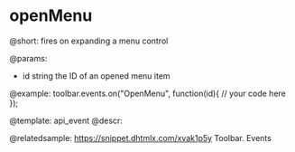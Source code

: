 openMenu
=============

@short:
fires on expanding a menu control

@params:
- id 		string		the ID of an opened menu item

@example:
toolbar.events.on("OpenMenu", function(id){
    // your code here
});


@template: api_event
@descr:

@relatedsample: https://snippet.dhtmlx.com/xvak1p5y	Toolbar. Events

